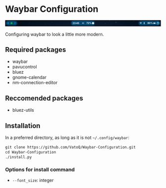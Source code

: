 # Waybar Configuration

![example screenshot](./screenshots/example.png)

Configuring waybar to look a little more modern.

## Required packages

- waybar
- pavucontrol
- bluez
- gnome-calendar
- nm-connection-editor

## Reccomended packages

- bluez-utils

## Installation

In a preferred directory, as long as it is not `~/.config/waybar`:

```
git clone https://github.com/VatoQ/Waybar-Configuration.git
cd Waybar-Configuration
./install.py
```

### Options for install command

- `--font_size`: integer

